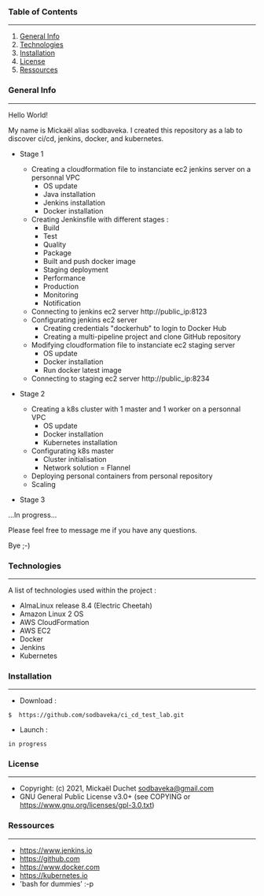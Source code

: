 ### Table of Contents
***
1. [General Info](#general-info)
2. [Technologies](#technologies)
3. [Installation](#installation)
4. [License](#License)
5. [Ressources](#Ressources)

### General Info
***
Hello World!

My name is Mickaël alias sodbaveka.
I created this repository as a lab to discover ci/cd, jenkins, docker, and kubernetes.

* Stage 1
    * Creating a cloudformation file to instanciate ec2 jenkins server on a personnal VPC
        * OS update
        * Java installation
        * Jenkins installation
        * Docker installation
    * Creating Jenkinsfile with different stages :
        * Build
        * Test
        * Quality
        * Package
        * Built and push docker image
        * Staging deployment
        * Performance
        * Production
        * Monitoring
        * Notification
    * Connecting to jenkins ec2 server http://public_ip:8123
    * Configurating jenkins ec2 server
        * Creating credentials "dockerhub" to login to Docker Hub
        * Creating a multi-pipeline project and clone GitHub repository
    * Modifying cloudformation file to instanciate ec2 staging server
        * OS update
        * Docker installation
        * Run docker latest image
    * Connecting to staging ec2 server http://public_ip:8234

* Stage 2
    * Creating a k8s cluster with 1 master and 1 worker on a personnal VPC
        * OS update
        * Docker installation 
        * Kubernetes installation
    * Configurating k8s master
        * Cluster initialisation
        * Network solution = Flannel
    * Deploying personal containers from personal repository
    * Scaling

* Stage 3

...In progress...

Please feel free to message me if you have any questions.

Bye ;-)

### Technologies
***
A list of technologies used within the project :
* AlmaLinux release 8.4 (Electric Cheetah)
* Amazon Linux 2 OS
* AWS CloudFormation
* AWS EC2
* Docker
* Jenkins
* Kubernetes

### Installation
***
* Download :
```
$  https://github.com/sodbaveka/ci_cd_test_lab.git
```

* Launch :
```
in progress
```

### License
***
* Copyright: (c) 2021, Mickaël Duchet <sodbaveka@gmail.com>
* GNU General Public License v3.0+ (see COPYING or https://www.gnu.org/licenses/gpl-3.0.txt)

### Ressources
***
* https://www.jenkins.io
* https://github.com
* https://www.docker.com
* https://kubernetes.io
* 'bash for dummies’ :-p 

